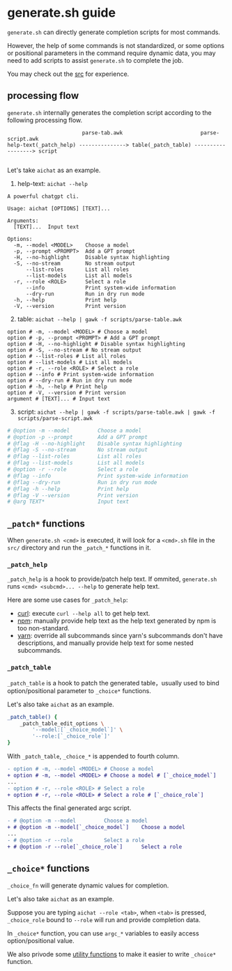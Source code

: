 # generate.sh guide

`generate.sh` can directly generate completion scripts for most commands.

However, the help of some commands is not standardized, or some options or positional parameters in the command require dynamic data, you may need to add scripts to assist `generate.sh` to complete the job.

You may check out the [src](https://github.com/sigoden/argc-completions/tree/main/src) for experience.

## processing flow

`generate.sh` internally generates the completion script according to the following processing flow.

```
                        parse-tab.awk                         parse-script.awk 
help-text(_patch_help) ---------------> table(_patch_table) ------------------> script
              
```

Let's take `aichat` as an example.

1. help-text: `aichat --help`

```
A powerful chatgpt cli.

Usage: aichat [OPTIONS] [TEXT]...

Arguments:
  [TEXT]...  Input text

Options:
  -m, --model <MODEL>    Choose a model
  -p, --prompt <PROMPT>  Add a GPT prompt
  -H, --no-highlight     Disable syntax highlighting
  -S, --no-stream        No stream output
      --list-roles       List all roles
      --list-models      List all models
  -r, --role <ROLE>      Select a role
      --info             Print system-wide information
      --dry-run          Run in dry run mode
  -h, --help             Print help
  -V, --version          Print version
```

2. table: `aichat --help | gawk -f scripts/parse-table.awk`

```
option # -m, --model <MODEL> # Choose a model
option # -p, --prompt <PROMPT> # Add a GPT prompt
option # -H, --no-highlight # Disable syntax highlighting
option # -S, --no-stream # No stream output
option # --list-roles # List all roles
option # --list-models # List all models
option # -r, --role <ROLE> # Select a role
option # --info # Print system-wide information
option # --dry-run # Run in dry run mode
option # -h, --help # Print help
option # -V, --version # Print version
argument # [TEXT]... # Input text
```

3. script: `aichat --help | gawk -f scripts/parse-table.awk | gawk -f scripts/parse-script.awk`

```sh
# @option -m --model         Choose a model
# @option -p --prompt        Add a GPT prompt
# @flag -H --no-highlight    Disable syntax highlighting
# @flag -S --no-stream       No stream output
# @flag --list-roles         List all roles
# @flag --list-models        List all models
# @option -r --role          Select a role
# @flag --info               Print system-wide information
# @flag --dry-run            Run in dry run mode
# @flag -h --help            Print help
# @flag -V --version         Print version
# @arg TEXT*                 Input text
```

## `_patch*` functions 

When `generate.sh <cmd>` is executed, it will look for a `<cmd>.sh` file in the `src/` directory and run the `_patch_*` functions in it.

### `_patch_help`

`_patch_help` is a hook to provide/patch help text. If ommited, `generate.sh` runs `<cmd> <subcmd>... --help` to generate help text.

Here are some use cases for `_patch_help`:

- [curl](https://github.com/sigoden/argc-completions/blob/main/src/curl.sh): execute `curl --help all` to get help text.
- [npm](https://github.com/sigoden/argc-completions/blob/main/src/npm.sh): manually provide help text as the help text generated by npm is too non-standard.
- [yarn](https://github.com/sigoden/argc-completions/blob/main/src/yarn.sh): override all subcommands since yarn's subcommands don't have descriptions, and manually provide help text for some nested subcommands.

### `_patch_table`

`_patch_table` is a hook to patch the generated table，usually used to bind option/positional parameter to `_choice*` functions.

Let's also take `aichat` as an example.

```sh
_patch_table() {
    _patch_table_edit_options \
        '--model:[`_choice_model`]' \
        '--role:[`_choice_role`]'
}
```

With `_patch_table`, `_choice_*` is appended to fourth column.

```diff
- option # -m, --model <MODEL> # Choose a model
+ option # -m, --model <MODEL> # Choose a model # [`_choice_model`]
...
- option # -r, --role <ROLE> # Select a role
+ option # -r, --role <ROLE> # Select a role # [`_choice_role`]
```

This affects the final generated argc script.

```diff
- # @option -m --model         Choose a model
+ # @option -m --model[`_choice_model`]    Choose a model
...
- # @option -r --role          Select a role
+ # @option -r --role[`_choice_role`]      Select a role
```

## `_choice*` functions

`_choice_fn` will generate dynamic values for completion.

Let's also take `aichat` as an example.

Suppose you are typing `aichat --role <tab>`, when `<tab>` is pressed, `_choice_role` bound to `--role` will run and provide completion data.

In `_choice*` function, you can use `argc_*` variables to easily access option/positional value.

We also privode some [utility functions](https://github.com/sigoden/argc-completions/blob/main/utils/_argc_utils/) to make it easier to write `_choice*` function.

